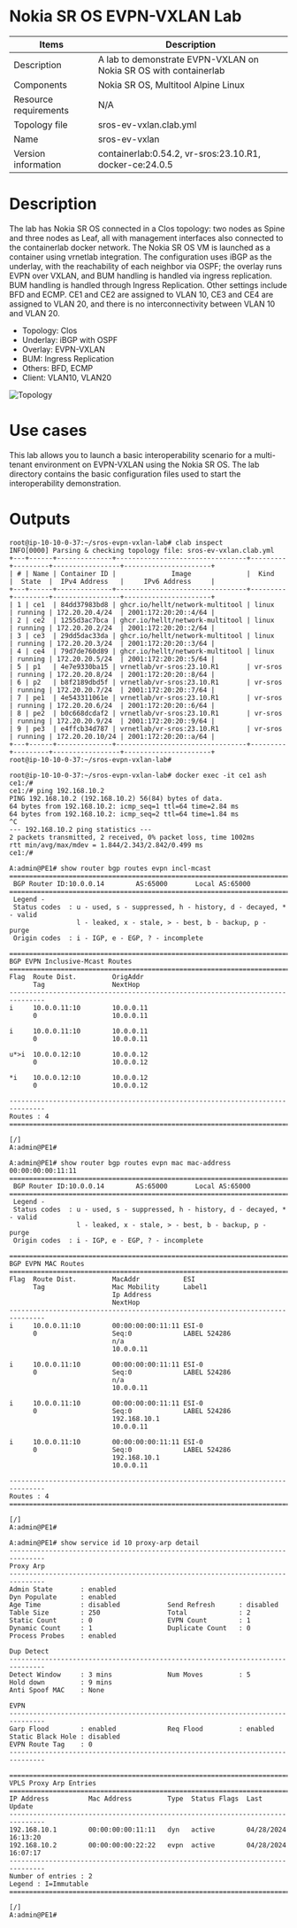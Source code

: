 # Nokia SR OS EVPN-VXLAN Lab

| Items | Description |
| --- | --- |
| Description | A lab to demonstrate EVPN-VXLAN on Nokia SR OS with containerlab |
| Components | Nokia SR OS, Multitool Alpine Linux |
| Resource requirements | N/A |
| Topology file | sros-ev-vxlan.clab.yml |
| Name | sros-ev-vxlan |
| Version information | containerlab:0.54.2, vr-sros:23.10.R1, docker-ce:24.0.5 |

# Description
The lab has Nokia SR OS connected in a Clos topology: two nodes as Spine and three nodes as Leaf, all with management interfaces also connected to the containerlab docker network.
The Nokia SR OS VM is launched as a container using vrnetlab integration.
The configuration uses iBGP as the underlay, with the reachability of each neighbor via OSPF; the overlay runs EVPN over VXLAN, and BUM handling is handled via ingress replication.
BUM handling is handled through Ingress Replication. Other settings include BFD and ECMP.
CE1 and CE2 are assigned to VLAN 10, CE3 and CE4 are assigned to VLAN 20, and there is no interconnectivity between VLAN 10 and VLAN 20.

- Topology: Clos
- Underlay: iBGP with OSPF
- Overlay: EVPN-VXLAN
- BUM: Ingress Replication
- Others: BFD, ECMP
- Client: VLAN10, VLAN20

![Topology](images/topology.png)

# Use cases
This lab allows you to launch a basic interoperability scenario for a multi-tenant environment on EVPN-VXLAN using the Nokia SR OS.
The lab directory contains the basic configuration files used to start the interoperability demonstration.

# Outputs
```
root@ip-10-10-0-37:~/sros-evpn-vxlan-lab# clab inspect
INFO[0000] Parsing & checking topology file: sros-ev-vxlan.clab.yml 
+---+------+--------------+---------------------------------+---------+---------+-----------------+----------------------+
| # | Name | Container ID |              Image              |  Kind   |  State  |  IPv4 Address   |     IPv6 Address     |
+---+------+--------------+---------------------------------+---------+---------+-----------------+----------------------+
| 1 | ce1  | 84dd37983bd8 | ghcr.io/hellt/network-multitool | linux   | running | 172.20.20.4/24  | 2001:172:20:20::4/64 |
| 2 | ce2  | 1255d3ac7bca | ghcr.io/hellt/network-multitool | linux   | running | 172.20.20.2/24  | 2001:172:20:20::2/64 |
| 3 | ce3  | 29dd5dac33da | ghcr.io/hellt/network-multitool | linux   | running | 172.20.20.3/24  | 2001:172:20:20::3/64 |
| 4 | ce4  | 79d7de760d89 | ghcr.io/hellt/network-multitool | linux   | running | 172.20.20.5/24  | 2001:172:20:20::5/64 |
| 5 | p1   | 4e7e9330ba15 | vrnetlab/vr-sros:23.10.R1       | vr-sros | running | 172.20.20.8/24  | 2001:172:20:20::8/64 |
| 6 | p2   | b8f2189dbd5f | vrnetlab/vr-sros:23.10.R1       | vr-sros | running | 172.20.20.7/24  | 2001:172:20:20::7/64 |
| 7 | pe1  | 4e543311061e | vrnetlab/vr-sros:23.10.R1       | vr-sros | running | 172.20.20.6/24  | 2001:172:20:20::6/64 |
| 8 | pe2  | b0c668dcdaf2 | vrnetlab/vr-sros:23.10.R1       | vr-sros | running | 172.20.20.9/24  | 2001:172:20:20::9/64 |
| 9 | pe3  | e4ffcb34d787 | vrnetlab/vr-sros:23.10.R1       | vr-sros | running | 172.20.20.10/24 | 2001:172:20:20::a/64 |
+---+------+--------------+---------------------------------+---------+---------+-----------------+----------------------+
root@ip-10-10-0-37:~/sros-evpn-vxlan-lab# 
```
```
root@ip-10-10-0-37:~/sros-evpn-vxlan-lab# docker exec -it ce1 ash
ce1:/# 
ce1:/# ping 192.168.10.2
PING 192.168.10.2 (192.168.10.2) 56(84) bytes of data.
64 bytes from 192.168.10.2: icmp_seq=1 ttl=64 time=2.84 ms
64 bytes from 192.168.10.2: icmp_seq=2 ttl=64 time=1.84 ms
^C
--- 192.168.10.2 ping statistics ---
2 packets transmitted, 2 received, 0% packet loss, time 1002ms
rtt min/avg/max/mdev = 1.844/2.343/2.842/0.499 ms
ce1:/# 
```
```
A:admin@PE1# show router bgp routes evpn incl-mcast
===============================================================================
 BGP Router ID:10.0.0.14        AS:65000       Local AS:65000      
===============================================================================
 Legend -
 Status codes  : u - used, s - suppressed, h - history, d - decayed, * - valid
                 l - leaked, x - stale, > - best, b - backup, p - purge
 Origin codes  : i - IGP, e - EGP, ? - incomplete

===============================================================================
BGP EVPN Inclusive-Mcast Routes
===============================================================================
Flag  Route Dist.         OrigAddr
      Tag                 NextHop
-------------------------------------------------------------------------------
i     10.0.0.11:10        10.0.0.11
      0                   10.0.0.11

i     10.0.0.11:10        10.0.0.11
      0                   10.0.0.11

u*>i  10.0.0.12:10        10.0.0.12
      0                   10.0.0.12

*i    10.0.0.12:10        10.0.0.12
      0                   10.0.0.12

-------------------------------------------------------------------------------
Routes : 4
===============================================================================

[/]
A:admin@PE1# 
```
```
A:admin@PE1# show router bgp routes evpn mac mac-address 00:00:00:00:11:11
===============================================================================
 BGP Router ID:10.0.0.14        AS:65000       Local AS:65000      
===============================================================================
 Legend -
 Status codes  : u - used, s - suppressed, h - history, d - decayed, * - valid
                 l - leaked, x - stale, > - best, b - backup, p - purge
 Origin codes  : i - IGP, e - EGP, ? - incomplete

===============================================================================
BGP EVPN MAC Routes
===============================================================================
Flag  Route Dist.         MacAddr           ESI
      Tag                 Mac Mobility      Label1
                          Ip Address        
                          NextHop           
-------------------------------------------------------------------------------
i     10.0.0.11:10        00:00:00:00:11:11 ESI-0
      0                   Seq:0             LABEL 524286
                          n/a
                          10.0.0.11

i     10.0.0.11:10        00:00:00:00:11:11 ESI-0
      0                   Seq:0             LABEL 524286
                          n/a
                          10.0.0.11

i     10.0.0.11:10        00:00:00:00:11:11 ESI-0
      0                   Seq:0             LABEL 524286
                          192.168.10.1
                          10.0.0.11

i     10.0.0.11:10        00:00:00:00:11:11 ESI-0
      0                   Seq:0             LABEL 524286
                          192.168.10.1
                          10.0.0.11

-------------------------------------------------------------------------------
Routes : 4
===============================================================================

[/]
A:admin@PE1# 
```
```
A:admin@PE1# show service id 10 proxy-arp detail
-------------------------------------------------------------------------------
Proxy Arp
-------------------------------------------------------------------------------
Admin State       : enabled             
Dyn Populate      : enabled             
Age Time          : disabled            Send Refresh      : disabled
Table Size        : 250                 Total             : 2
Static Count      : 0                   EVPN Count        : 1
Dynamic Count     : 1                   Duplicate Count   : 0
Process Probes    : enabled             

Dup Detect
-------------------------------------------------------------------------------
Detect Window     : 3 mins              Num Moves         : 5
Hold down         : 9 mins              
Anti Spoof MAC    : None

EVPN
-------------------------------------------------------------------------------
Garp Flood        : enabled             Req Flood         : enabled
Static Black Hole : disabled            
EVPN Route Tag    : 0                   
-------------------------------------------------------------------------------

===============================================================================
VPLS Proxy Arp Entries
===============================================================================
IP Address          Mac Address         Type  Status Flags  Last Update
-------------------------------------------------------------------------------
192.168.10.1        00:00:00:00:11:11   dyn   active        04/28/2024 16:13:20
192.168.10.2        00:00:00:00:22:22   evpn  active        04/28/2024 16:07:17
-------------------------------------------------------------------------------
Number of entries : 2
Legend : I=Immutable
===============================================================================

[/]
A:admin@PE1# 
```
